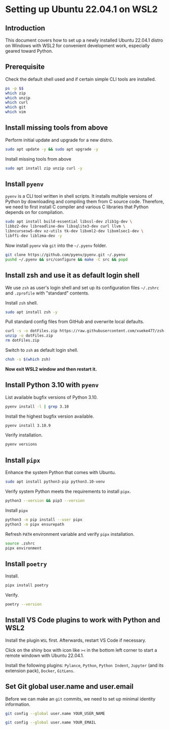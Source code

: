# Setting up Ubuntu 22.04.1 on WSL2

## Introduction

This document covers how to set up a newly installed Ubuntu 22.04.1 distro on Windows with WSL2 for convenient
development work, especially geared toward Python.

## Prerequisite

Check the default shell used and if certain simple CLI tools are installed.

```bash
ps -p $$
which zip
which unzip
which curl
which git
which vim
```

## Install missing tools from above

Perform initial update and upgrade for a new distro.

```bash
sudo apt update -y && sudo apt upgrade -y
```

Install missing tools from above

```bash
sudo apt install zip unzip curl -y
```

## Install `pyenv`

`pyenv` is a CLI tool written in shell scripts. It installs multiple versions of Python by downloading and
compiling them from C source code. Therefore, we need to first install C compiler and various C libraries
that Python depends on for compilation.

```bash
sudo apt install build-essential libssl-dev zlib1g-dev \
libbz2-dev libreadline-dev libsqlite3-dev curl llvm \
libncursesw5-dev xz-utils tk-dev libxml2-dev libxmlsec1-dev \
libffi-dev liblzma-dev -y
```

Now install `pyenv` via `git` into the `~/.pyenv` folder.

```bash
git clone https://github.com/pyenv/pyenv.git ~/.pyenv
pushd ~/.pyenv && src/configure && make -C src && popd
```

## Install zsh and use it as default login shell

We use `zsh` as user's login shell and set up its configuration files `~/.zshrc` and `.zprofile` with
"standard" contents.

Install `zsh` shell.

```bash
sudo apt install zsh -y
```

Pull standard config files from GitHub and overwrite local defaults.

```bash
curl -s -o dotFiles.zip https://raw.githubusercontent.com/xueke477/zsh-dot-files/master/dotFiles.zip
unzip -o dotFiles.zip
rm dotFiles.zip
```

Switch to `zsh` as default login shell.

```bash
chsh -s $(which zsh)
```

**Now exit WSL2 window and then restart it.**

## Install Python 3.10 with `pyenv`

List available bugfix versions of Python 3.10.

```bash
pyenv install -l | grep 3.10
```

Install the highest bugfix version available.

```bash
pyenv install 3.10.9
```

Verify installation.

```bash
pyenv versions
```

## Install `pipx`

Enhance the system Python that comes with Ubuntu.

```bash
sudo apt install python3-pip python3.10-venv
```

Verify system Python meets the requirements to install `pipx`.

```bash
python3 --version && pip3 --version
```

Install `pipx`

```bash
python3 -m pip install --user pipx
python3 -m pipx ensurepath
```

Refresh `PATH` environment variable and verify `pipx` installation.

```bash
source .zshrc
pipx environment
```

## Install `poetry`

Install.

```bash
pipx install poetry
```

Verify.

```bash
poetry --version
```

## Install VS Code plugins to work with Python and WSL2

Install the plugin `WSL` first. Afterwards, restart VS Code if necessary.

Click on the shiny box with icon like `><` in the bottom left corner to start a remote windown with Ubuntu 22.04.1.

Install the following plugins: `Pylance`, `Python`, `Python Indent`, `Jupyter` (and its extension pack), `Docker`,
`GitLens`.

## Set Git global user.name and user.email

Before we can make an `git` commits, we need to set up minimal identity information.

```bash
git config --global user.name YOUR_USER_NAME
```

```bash
git config --global user.name YOUR_EMAIL
```
